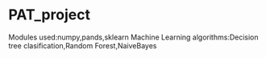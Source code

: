 # PAT_project
Modules used:numpy,pands,sklearn
Machine Learning algorithms:Decision tree clasification,Random Forest,NaiveBayes
